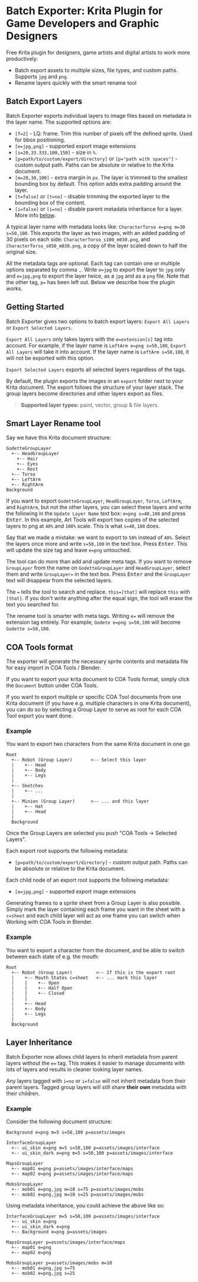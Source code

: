 # Batch Exporter: Krita Plugin for Game Developers and Graphic Designers

Free Krita plugin for designers, game artists and digital artists to work more
productively:

- Batch export assets to multiple sizes, file types, and custom paths. Supports
  `jpg` and `png`.
- Rename layers quickly with the smart rename tool

## Batch Export Layers

Batch Exporter exports individual layers to image files based on metadata in
the layer name. The supported options are:

- `[f=2]` - LQ: frame. Trim this number of pixels off the defined sprite. Used for bbox positioning.
- `[e=jpg,png]` - supported export image extensions
- `[s=20,33.333,100,150]` - size in `%`.
- `[p=path/to/custom/export/directory]` or `[p="path with spaces"]` - custom output path.
  Paths can be absolute or relative to the Krita document.
- `[m=20,30,100]` - extra margin in `px`. The layer is trimmed to the
  smallest bounding box by default. This option adds extra padding around the
  layer.
- `[t=false]` or `[t=no]` - disable trimming the exported layer to the bounding box of
  the content.
- `[i=false]` or `[i=no]` - disable parent metadata inheritance for a layer. More info [below](#layer-inheritance).


A typical layer name with metadata looks like: `CharacterTorso e=png m=30 s=50,100`. This exports
the layer as two images, with an added padding of 30 pixels on each side:
`CharacterTorso_s100_m030.png`, and `CharacterTorso_s050_m030.png`, a copy of the layer scaled down
to half the original size.

All the metadata tags are optional. Each tag can contain one or multiple options
separated by comma `,`. Write `e=jpg` to export the layer to `jpg` only and
`e=jpg,png` to export the layer twice, as a `jpg` and as a `png` file. Note that
the other tag, `p=` has been left out. Below we describe how the plugin works.

## Getting Started

Batch Exporter gives two options to batch export layers: `Export All Layers`
or `Export Selected Layers`.

`Export All Layers` only takes layers with the `e=extension[s]` tag into account. For example, if
the layer name is `LeftArm e=png s=50,100`, `Export All Layers` will take it into account. If the
layer name is `LeftArm s=50,100`, it will not be exported with this option.

`Export Selected Layers` exports all selected layers regardless of the tags.

By default, the plugin exports the images in an `export` folder next to your
Krita document. The export follows the structure of your layer stack. The group
layers become directories and other layers export as files.

> **Supported layer types:** paint, vector, group & file layers.

## Smart Layer Rename tool

Say we have this Krita document structure:

```
GodetteGroupLayer
  +-- HeadGroupLayer
    +-- Hair
    +-- Eyes
    +-- Rest
  +-- Torso
  +-- LeftArm
  +-- RightArm
Background
```

If you want to export `GodetteGroupLayer`, `HeadGroupLayer`, `Torso`, `LeftArm`,
and `RightArm`, but not the other layers, you can select these layers and write
the following in the `Update Layer Name` text box: `e=png s=40,100` and press
<kbd>Enter</kbd>. In this example, Art Tools will export two copies of the
selected layers to png at `40%` and `100%` scale. This is what `s=40,100` does.

Say that we made a mistake: we want to export to `50%` instead of `40%`. Select
the layers once more and write `s=50,100` in the text box. Press
<kbd>Enter</kbd>. This will update the size tag and leave `e=png` untouched.

The tool can do more than add and update meta tags. If you want to remove
`GroupLayer` from the name on `GodetteGroupLayer` and `HeadGroupLayer`, select them
and write `GroupLayer=` in the text box. Press <kbd>Enter</kbd> and the
`GroupLayer` text will disappear from the selected layers.

The `=` tells the tool to search and replace. `this=[that]` will replace `this`
with `[that]`. If you don't write anything after the equal sign, the tool will
erase the text you searched for.

The rename tool is smarter with meta tags. Writing `e=` will remove the
extension tag entirely. For example, `Godete e=png s=50,100` will become
`Godette s=50,100`.

## COA Tools format

The exporter will generate the necessary sprite contents and metadata file for
easy import in COA Tools / Blender.

If you want to export your krita document to COA Tools format,
simply click the `Document` button under COA Tools.

If you want to export multiple or specific COA Tool documents from one Krita document
(if you have e.g. multiple characters in one Krita document),
you can do so by selecting a Group Layer to serve as root for each COA Tool export
you want done.

### Example

You want to export two characters from the same Krita document in one go

```
Root
  +-- Robot (Group Layer)       <-- Select this layer
  |    +-- Head
  |    +-- Body
  |    +-- Legs
  |
  +-- Sketches
  |    +-- ...
  |
  +-- Minion (Group Layer)      <-- ... and this layer
  |    +-- Hat
  |    +-- Head
  |
  Background
```

Once the Group Layers are selected you push "COA Tools -> Selected Layers".

Each export root supports the following metadata:

- `[p=path/to/custom/export/directory]` - custom output path.
  Paths can be absolute or relative to the Krita document.

Each child node of an export root supports the following metadata:

- `[e=jpg,png]` - supported export image extensions

Generating frames to a sprite sheet from a Group Layer is also possible.
Simply mark the layer containing each frame you want in the sheet with a
`c=sheet` and each child layer will act as one frame you can switch when
Working with COA Tools in Blender.

### Example

You want to export a character from the document, and be
able to switch between each state of e.g. the mouth:

```
Root
  +-- Robot (Group Layer)         <-- If this is the export root
  |    +-- Mouth States c=sheet   <-- ... mark this layer
  |    |    +-- Open
  |    |    +-- Half Open
  |    |    +-- Closed
  |    |
  |    +-- Head
  |    +-- Body
  |    +-- Legs
  |
  Background
```

## Layer Inheritance

Batch Exporter now allows child layers to inherit metadata from parent layers
without the `e=` tag. This makes it easier to manage documents with lots of layers
and results in cleaner looking layer names.

Any layers tagged with `i=no` or `i=false` will not inherit metadata from their parent
layers. Tagged group layers will still share **their own** metadata with their children.

### Example

Consider the following document structure:

```
Background e=png m=5 s=50,100 p=assets/images

InterfaceGroupLayer
  +-- ui_skin e=png m=5 s=50,100 p=assets/images/interface
  +-- ui_skin_dark e=png m=5 s=50,100 p=assets/images/interface

MapsGroupLayer
  +-- map01 e=png p=assets/images/interface/maps
  +-- map02 e=png p=assets/images/interface/maps

MobsGroupLayer
  +-- mob01 e=png,jpg m=10 s=75 p=assets/images/mobs
  +-- mob02 e=png,jpg m=10 s=25 p=assets/images/mobs
```

Using metadata inheritance, you could achieve the above like so:

```
InterfaceGroupLayer m=5 s=50,100 p=assets/images/interface
  +-- ui_skin e=png
  +-- ui_skin_dark e=png
  +-- Background e=png p=assets/images

MapsGroupLayer p=assets/images/interface/maps
  +-- map01 e=png
  +-- map02 e=png

MobsGroupLayer p=assets/images/mobs m=10
  +-- mob01 e=png,jpg s=75
  +-- mob02 e=png,jpg s=25
```
